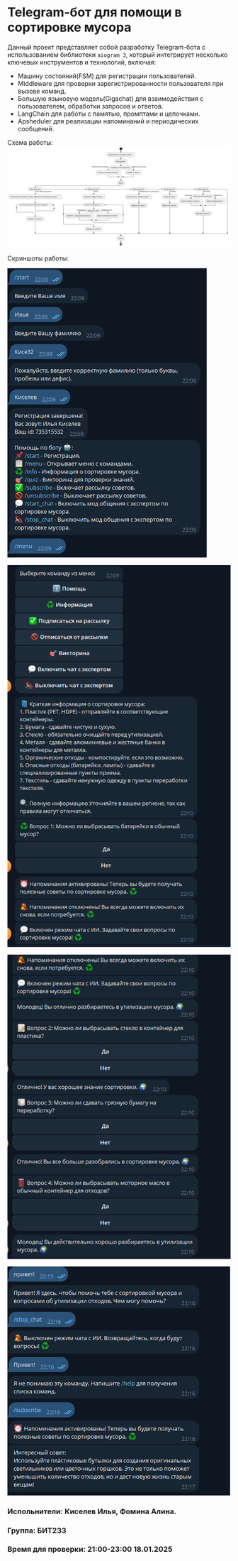 # Telegram-бот для помощи в сортировке мусора

Данный проект представляет собой разработку Telegram-бота с использованием библиотеки `aiogram 3`, который интегрирует несколько ключевых инструментов и технологий, включая:

* Машину состояний(FSM) для регистрации пользователей.
* Middleware для проверки зарегистрированности пользователя при вызове команд.
* Большую языковую модель(Gigachat) для взаимодействия с пользователем, обработки запросов и ответов.
* LangChain для работы с памятью, промптами и цепочками.
* Apsheduler для реализации напоминаний и периодических сообщений.

Схема работы:
![Блок-схема](block_diagram.svg)

Скриншоты работы:

![screen1.png](screen1.png)

![screen2.png](screen2.png)

![screen3.png](screen3.png)

![screen4.png](screen4.png)

### Испольнители: Киселев Илья, Фомина Алина.
### Группа: БИТ233
### Время для проверки: 21:00-23:00 18.01.2025 
